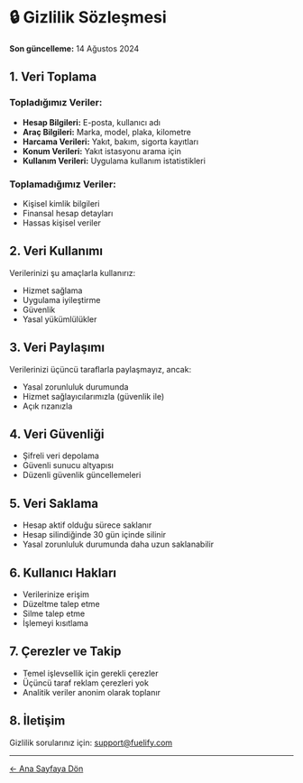 # 🔒 Gizlilik Sözleşmesi

**Son güncelleme:** 14 Ağustos 2024

## 1. Veri Toplama

### Topladığımız Veriler:

- **Hesap Bilgileri:** E-posta, kullanıcı adı
- **Araç Bilgileri:** Marka, model, plaka, kilometre
- **Harcama Verileri:** Yakıt, bakım, sigorta kayıtları
- **Konum Verileri:** Yakıt istasyonu arama için
- **Kullanım Verileri:** Uygulama kullanım istatistikleri

### Toplamadığımız Veriler:

- Kişisel kimlik bilgileri
- Finansal hesap detayları
- Hassas kişisel veriler

## 2. Veri Kullanımı

Verilerinizi şu amaçlarla kullanırız:

- Hizmet sağlama
- Uygulama iyileştirme
- Güvenlik
- Yasal yükümlülükler

## 3. Veri Paylaşımı

Verilerinizi üçüncü taraflarla paylaşmayız, ancak:

- Yasal zorunluluk durumunda
- Hizmet sağlayıcılarımızla (güvenlik ile)
- Açık rızanızla

## 4. Veri Güvenliği

- Şifreli veri depolama
- Güvenli sunucu altyapısı
- Düzenli güvenlik güncellemeleri

## 5. Veri Saklama

- Hesap aktif olduğu sürece saklanır
- Hesap silindiğinde 30 gün içinde silinir
- Yasal zorunluluk durumunda daha uzun saklanabilir

## 6. Kullanıcı Hakları

- Verilerinize erişim
- Düzeltme talep etme
- Silme talep etme
- İşlemeyi kısıtlama

## 7. Çerezler ve Takip

- Temel işlevsellik için gerekli çerezler
- Üçüncü taraf reklam çerezleri yok
- Analitik veriler anonim olarak toplanır

## 8. İletişim

Gizlilik sorularınız için: support@fuelify.com

---

[← Ana Sayfaya Dön](README.md)
